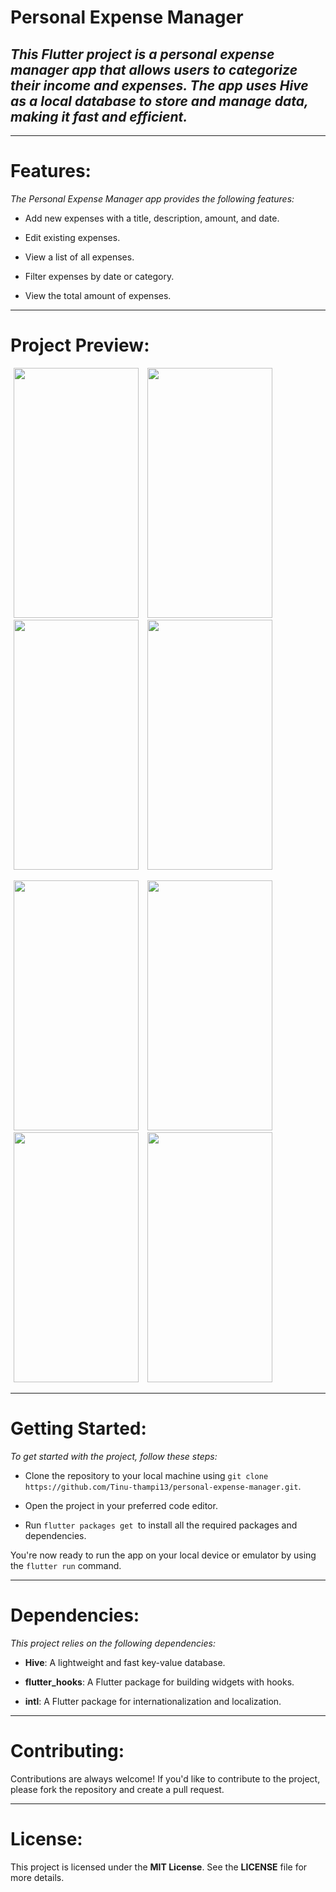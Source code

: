 # Personal Expense Manager
## _This Flutter project is a personal expense manager app that allows users to categorize their income and expenses. The app uses Hive as a local database to store and manage data, making it fast and efficient._
--- 

 # Features:
_The Personal Expense Manager app provides the following features:_

* Add new expenses with a title, description, amount, and date.

* Edit existing expenses.

* View a list of all expenses.

* Filter expenses by date or category.

* View the total amount of expenses.

 ---
 
 # Project Preview:
 <p float="left">

<img src="https://user-images.githubusercontent.com/79778565/226949632-04961a58-7568-4d24-8c65-ac99d02847ee.jpeg" width="200" height="400" hspace="5" />

<img src="https://user-images.githubusercontent.com/79778565/226943759-5af93c20-27ed-4423-936a-cf3f7cfb5ffe.jpeg" width="200" height="400" hspace="5" />

<img src="https://user-images.githubusercontent.com/79778565/226943853-affd94ff-98ce-4948-af13-0ba254681255.jpeg" width="200" height="400" hspace="5"/>
 
<img src="https://user-images.githubusercontent.com/79778565/226952135-c936d5fc-b517-41af-b583-060f098655ca.jpeg" width="200" height="400" hspace="5" />

 </p> 
 
<p float="left">
 
<img src="https://user-images.githubusercontent.com/79778565/226955198-da5c195e-b3e4-402b-a94c-2af672658c63.jpeg" width="200" height="400" hspace="5"  />

<img src="https://user-images.githubusercontent.com/79778565/226955250-f2e8eefd-5d8b-4ade-9968-4a2195404284.jpeg" width="200" height="400" hspace="5"  />

<img src="https://user-images.githubusercontent.com/79778565/226955283-94fa8e75-a51b-45f4-b700-d3486182f28f.jpeg" width="200" height="400" hspace="5"  />

<img src="https://user-images.githubusercontent.com/79778565/226944216-9e58ce6b-940f-4a38-a085-40f750b83157.jpeg" width="200" height="400" hspace="5"  />

</p>

---

# Getting Started:

_To get started with the project, follow these steps:_

* Clone the repository to your local machine using `git clone https://github.com/Tinu-thampi13/personal-expense-manager.git`.

* Open the project in your preferred code editor.

* Run `flutter packages get `to install all the required packages and dependencies.

You're now ready to run the app on your local device or emulator by using the `flutter run` command.

---
# Dependencies:
_This project relies on the following dependencies:_

* **Hive**: A lightweight and fast key-value database.

* **flutter_hooks**: A Flutter package for building widgets with hooks.

* **intl**: A Flutter package for internationalization and localization.
---
# Contributing:
Contributions are always welcome! If you'd like to contribute to the project, please fork the repository and create a pull request.

---
# License:
This project is licensed under the **MIT License**. See the **LICENSE** file for more details.
